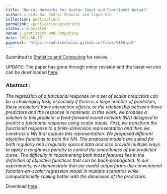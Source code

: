 ```yaml
---
title: "Neural Networks for Scalar Input and Functional Output"
authors : Sidi Wu, Cédric Beaulac and Jiguo Cao
collection: publications
permalink: /publication/preprint5
status : Submitted
venue : Statistics and Computing
date: 2022-08-10
paperurl: 'https://cedricbeaulac.github.io/files/SIFO.pdf'
---
```


Submitted to [Statistics and Computing](https://www.springer.com/journal/11222) for review.

UPDATE: The paper has gone through minor revision and the latest version can be downloaded [here](https://cedricbeaulac.github.io/files/SIFO2.pdf).

### Abstract :

*The regression of a functional response on a set of scalar predictors can be a challenging task, especially if there is a large number of predictors, these predictors have interaction effects, or the relationship between those predictors and the response is nonlinear. In this work, we propose a solution to this problem: a feed-forward neural network (NN) designed to predict a functional response using scalar inputs. First, we transform the functional response to a finite-dimension representation and then we construct a NN that outputs this representation. We proposed different objective functions to train the NN. The proposed models are suited for both regularly and irregularly spaced data and also provide multiple ways to apply a roughness penalty to control the smoothness of the predicted curve. The difficulty in implementing both those features lies in the definition of objective functions that can be back-propagated. In our experiments, we demonstrate that our model outperforms the conventional function-on-scalar regression model in multiple scenarios while computationally scaling better with the dimension of the predictors.*

Download [here](https://cedricbeaulac.github.io/files/SIFO2.pdf).
